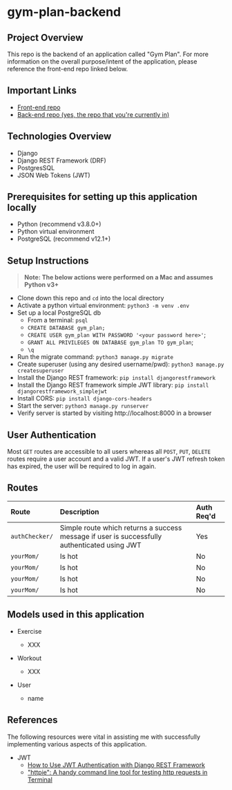 # gym-plan-backend

## Project Overview
This repo is the backend of an application called "Gym Plan".  For more information on the overall purpose/intent of the application, please reference the front-end repo linked below.

## Important Links
- [Front-end repo](https://github.com/allenjosephs/gym-plan)
- [Back-end repo (yes, the repo that you're currently in)](https://github.com/lilspikey333/better_IMDB)

## Technologies Overview
- Django
- Django REST Framework (DRF)
- PostgresSQL
- JSON Web Tokens (JWT)

## Prerequisites for setting up this application locally
- Python (recommend v3.8.0+)
- Python virtual environment
- PostgreSQL (recommend v12.1+)

## Setup Instructions
>**Note: The below actions were performed on a Mac and assumes Python v3+**
- Clone down this repo and ```cd``` into the local directory
- Activate a python virtual environment: ```python3 -m venv .env```
- Set up a local PostgreSQL db
    - From a terminal: ```psql```
    - `CREATE DATABASE gym_plan;`
    - `CREATE USER gym_plan WITH PASSWORD '<your password here>'`;
    - `GRANT ALL PRIVILEGES ON DATABASE gym_plan TO gym_plan`;
    - ```\q```
- Run the migrate command: ```python3 manage.py migrate```
- Create superuser (using any desired username/pwd): ```python3 manage.py createsuperuser```
- Install the Django REST framework: ```pip install djangorestframework```
- Install the Django REST framework simple JWT library: ```pip install djangorestframework_simplejwt```
- Install CORS: ```pip install django-cors-headers```
- Start the server: ```python3 manage.py runserver```
- Verify server is started by visiting http://localhost:8000 in a browser

## User Authentication
Most ```GET``` routes are accessible to all users whereas all ```POST```, ```PUT```, ```DELETE``` routes require a user account and a valid JWT.  If a user's JWT refresh token has expired, the user will be required to log in again.

## Routes
| Route                 | Description |              Auth Req'd |
|:-------------         |:-------------|            :-------------|
| ```authChecker/```    | Simple route which returns a success message if user is successfully authenticated using JWT |    Yes     |
| ```yourMom/```        | Is hot      |     No      |
| ```yourMom/```        | Is hot      |     No      |
| ```yourMom/```        | Is hot      |     No      |
| ```yourMom/```        | Is hot      |     No      |

## Models used in this application
- Exercise
    - XXX

- Workout
    - XXX

- User
    - name

## References
The following resources were vital in assisting me with successfully implementing various aspects of this application.

- JWT
    - [How to Use JWT Authentication with Django REST Framework](https://simpleisbetterthancomplex.com/tutorial/2018/12/19/how-to-use-jwt-authentication-with-django-rest-framework.html)
    - ["httpie": A handy command line tool for testing http requests in Terminal](https://httpie.org/)